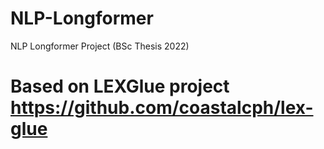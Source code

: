 # NLP-Longformer
NLP Longformer Project (BSc Thesis 2022) 
# Based on LEXGlue project https://github.com/coastalcph/lex-glue 
